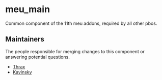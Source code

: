 meu_main
=================

Common component of the 11th meu addons, required by all other pbos.


## Maintainers

The people responsible for merging changes to this component or answering potential questions.

- [Thrax](https://github.com/Thraxs/)
- [Kavinsky](https://github.com/kavinsky/)